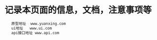 # 记录本页面的信息，文档，注意事项等

```sh
   原型地址  www.yuanxing.com
   ui地址   www.ui.com
   api接口地址 www.api.com
```
